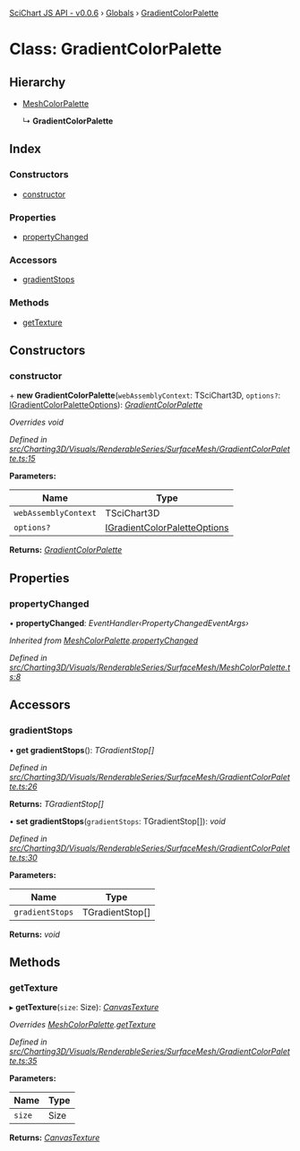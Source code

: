 [SciChart JS API - v0.0.6](../README.md) › [Globals](../globals.md) › [GradientColorPalette](gradientcolorpalette.md)

# Class: GradientColorPalette

## Hierarchy

* [MeshColorPalette](meshcolorpalette.md)

  ↳ **GradientColorPalette**

## Index

### Constructors

* [constructor](gradientcolorpalette.md#constructor)

### Properties

* [propertyChanged](gradientcolorpalette.md#propertychanged)

### Accessors

* [gradientStops](gradientcolorpalette.md#gradientstops)

### Methods

* [getTexture](gradientcolorpalette.md#gettexture)

## Constructors

###  constructor

\+ **new GradientColorPalette**(`webAssemblyContext`: TSciChart3D, `options?`: [IGradientColorPaletteOptions](../interfaces/igradientcolorpaletteoptions.md)): *[GradientColorPalette](gradientcolorpalette.md)*

*Overrides void*

*Defined in [src/Charting3D/Visuals/RenderableSeries/SurfaceMesh/GradientColorPalette.ts:15](https://github.com/ABTSoftware/SciChart.Dev/blob/34ff3115c2/Web/src/SciChart/src/Charting3D/Visuals/RenderableSeries/SurfaceMesh/GradientColorPalette.ts#L15)*

**Parameters:**

Name | Type |
------ | ------ |
`webAssemblyContext` | TSciChart3D |
`options?` | [IGradientColorPaletteOptions](../interfaces/igradientcolorpaletteoptions.md) |

**Returns:** *[GradientColorPalette](gradientcolorpalette.md)*

## Properties

###  propertyChanged

• **propertyChanged**: *EventHandler‹PropertyChangedEventArgs›*

*Inherited from [MeshColorPalette](meshcolorpalette.md).[propertyChanged](meshcolorpalette.md#propertychanged)*

*Defined in [src/Charting3D/Visuals/RenderableSeries/SurfaceMesh/MeshColorPalette.ts:8](https://github.com/ABTSoftware/SciChart.Dev/blob/34ff3115c2/Web/src/SciChart/src/Charting3D/Visuals/RenderableSeries/SurfaceMesh/MeshColorPalette.ts#L8)*

## Accessors

###  gradientStops

• **get gradientStops**(): *TGradientStop[]*

*Defined in [src/Charting3D/Visuals/RenderableSeries/SurfaceMesh/GradientColorPalette.ts:26](https://github.com/ABTSoftware/SciChart.Dev/blob/34ff3115c2/Web/src/SciChart/src/Charting3D/Visuals/RenderableSeries/SurfaceMesh/GradientColorPalette.ts#L26)*

**Returns:** *TGradientStop[]*

• **set gradientStops**(`gradientStops`: TGradientStop[]): *void*

*Defined in [src/Charting3D/Visuals/RenderableSeries/SurfaceMesh/GradientColorPalette.ts:30](https://github.com/ABTSoftware/SciChart.Dev/blob/34ff3115c2/Web/src/SciChart/src/Charting3D/Visuals/RenderableSeries/SurfaceMesh/GradientColorPalette.ts#L30)*

**Parameters:**

Name | Type |
------ | ------ |
`gradientStops` | TGradientStop[] |

**Returns:** *void*

## Methods

###  getTexture

▸ **getTexture**(`size`: Size): *[CanvasTexture](canvastexture.md)*

*Overrides [MeshColorPalette](meshcolorpalette.md).[getTexture](meshcolorpalette.md#abstract-gettexture)*

*Defined in [src/Charting3D/Visuals/RenderableSeries/SurfaceMesh/GradientColorPalette.ts:35](https://github.com/ABTSoftware/SciChart.Dev/blob/34ff3115c2/Web/src/SciChart/src/Charting3D/Visuals/RenderableSeries/SurfaceMesh/GradientColorPalette.ts#L35)*

**Parameters:**

Name | Type |
------ | ------ |
`size` | Size |

**Returns:** *[CanvasTexture](canvastexture.md)*
